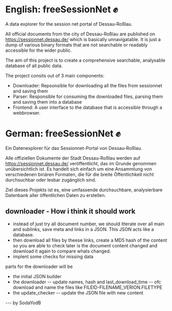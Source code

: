 # English: freeSessionNet ✊
A data explorer for the session net portal of Dessau-Roßlau.

All official documents from the city of Dessau-Roßlau are published on https://sessionnet.dessau.de/ which is basically unnavigatable. It is just a dump of various binary formats that are not searchable or readably accessible for the wider public. 

The aim of this project is to create a comprehensive searchable, analysable database of all public data.

The project consits out of 3 main components:
- Downloader: Repsonsible for downloading all the files from sessionnet and saving them
- Parser: Responsible for consuming the downloaded files, parsing them and saving them into a database
- Frontend: A user interface to the database that is accessible through a webbrowser.


# German: freeSessionNet ✊

Ein Datenexplorer für das Sessionnet-Portal von Dessau-Roßlau.

Alle offiziellen Dokumente der Stadt Dessau-Roßlau werden auf https://sessionnet.dessau.de/ veröffentlicht, das im Grunde genommen unübersichtlich ist. Es handelt sich einfach um eine Ansammlung von verschiedenen binären Formaten, die für die breite Öffentlichkeit nicht durchsuchbar oder lesbar zugänglich sind.

Ziel dieses Projekts ist es, eine umfassende durchsuchbare, analysierbare Datenbank aller öffentlichen Daten zu erstellen.


## downloader - How i think it should work
- instead of just try all document number, we should itterate over all main and sublinks, save meta and links in a JSON. This JSON acts like a database.
- then download all files by theese links, create a MD5 hash of the content so you are able to check later is the document content changed and download it again to compare whats changed.
- implent some checks for missing data

parts for the downloader will be
- the initial JSON builder
- the downloader
-- update names, hash and last_download_time
-- ofc download and name the files like FILEID-FILENAME_VERION.FILETYPE
- the update_checker
-- update the JSON file with new content

--- by SodaYodB
